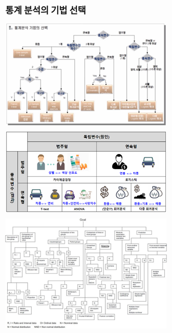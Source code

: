 # 통계 분석의 기법 선택

![통계분석 기법의 선택](/assets/analytics_tree.JPG)

![](/assets/static_analy_table.PNG)

![](/assets/analytics_tree2.jpg)